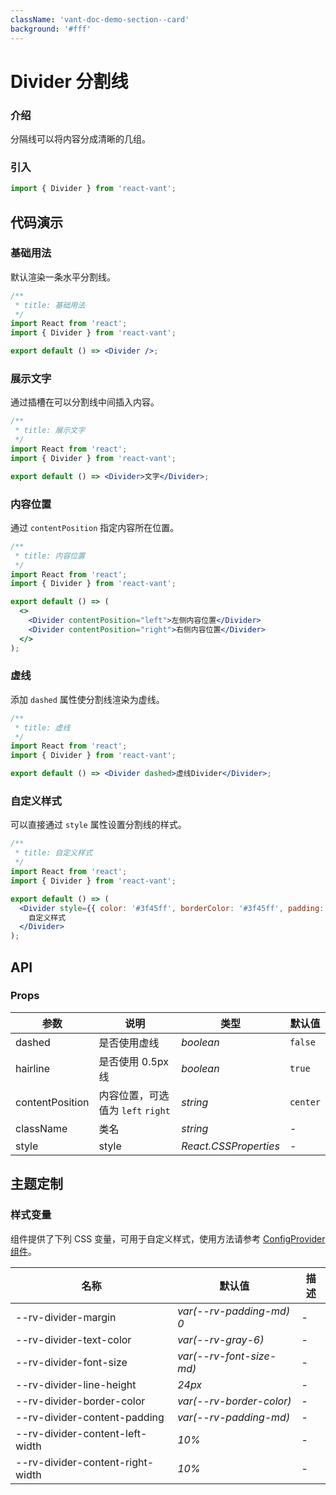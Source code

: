 ```yaml
---
className: 'vant-doc-demo-section--card'
background: '#fff'
---
```


# Divider 分割线

### 介绍

分隔线可以将内容分成清晰的几组。

### 引入

```js
import { Divider } from 'react-vant';
```

## 代码演示

### 基础用法

默认渲染一条水平分割线。

```jsx
/**
 * title: 基础用法
 */
import React from 'react';
import { Divider } from 'react-vant';

export default () => <Divider />;
```

### 展示文字

通过插槽在可以分割线中间插入内容。

```jsx
/**
 * title: 展示文字
 */
import React from 'react';
import { Divider } from 'react-vant';

export default () => <Divider>文字</Divider>;
```

### 内容位置

通过 `contentPosition` 指定内容所在位置。

```jsx
/**
 * title: 内容位置
 */
import React from 'react';
import { Divider } from 'react-vant';

export default () => (
  <>
    <Divider contentPosition="left">左侧内容位置</Divider>
    <Divider contentPosition="right">右侧内容位置</Divider>
  </>
);
```

### 虚线

添加 `dashed` 属性使分割线渲染为虚线。

```jsx
/**
 * title: 虚线
 */
import React from 'react';
import { Divider } from 'react-vant';

export default () => <Divider dashed>虚线Divider</Divider>;
```

### 自定义样式

可以直接通过 `style` 属性设置分割线的样式。

```jsx
/**
 * title: 自定义样式
 */
import React from 'react';
import { Divider } from 'react-vant';

export default () => (
  <Divider style={{ color: '#3f45ff', borderColor: '#3f45ff', padding: '0 16px' }}>
    自定义样式
  </Divider>
);
```

## API

### Props

| 参数            | 说明                              | 类型                  | 默认值   |
| --------------- | --------------------------------- | --------------------- | -------- |
| dashed          | 是否使用虚线                      | _boolean_             | `false`  |
| hairline        | 是否使用 0.5px 线                 | _boolean_             | `true`   |
| contentPosition | 内容位置，可选值为 `left` `right` | _string_              | `center` |
| className       | 类名                              | _string_              | -        |
| style           | style                             | _React.CSSProperties_ | -        |

## 主题定制

### 样式变量

组件提供了下列 CSS 变量，可用于自定义样式，使用方法请参考 [ConfigProvider 组件](#/zh-CN/config-provider)。

| 名称                             | 默认值                   | 描述 |
| -------------------------------- | ------------------------ | ---- |
| --rv-divider-margin              | _var(--rv-padding-md) 0_ | -    |
| --rv-divider-text-color          | _var(--rv-gray-6)_       | -    |
| --rv-divider-font-size           | _var(--rv-font-size-md)_ | -    |
| --rv-divider-line-height         | _24px_                   | -    |
| --rv-divider-border-color        | _var(--rv-border-color)_ | -    |
| --rv-divider-content-padding     | _var(--rv-padding-md)_   | -    |
| --rv-divider-content-left-width  | _10%_                    | -    |
| --rv-divider-content-right-width | _10%_                    | -    |
